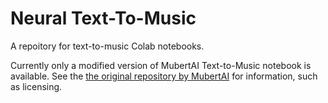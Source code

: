 # Neural Text-To-Music

A repoitory for text-to-music Colab notebooks.

Currently only a modified version of MubertAI Text-to-Music notebook is available. See the [the original repository by MubertAI](https://github.com/MubertAI/Mubert-Text-to-Music) for information, such as licensing.
